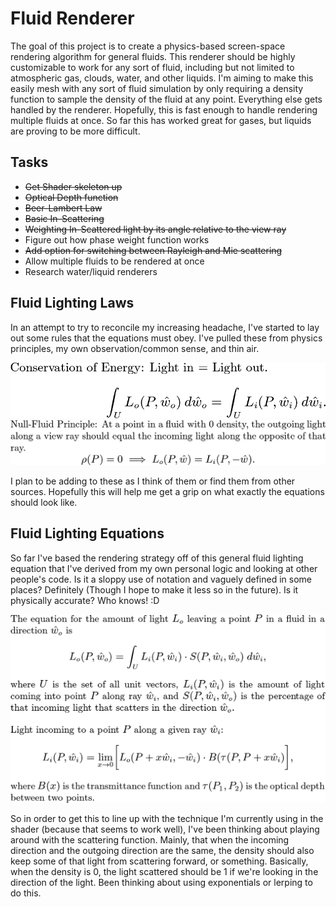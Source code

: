 # Fluid Renderer
The goal of this project is to create a physics-based screen-space rendering algorithm for general fluids. This renderer should be highly customizable to work for any sort of fluid, including but not limited to atmospheric gas, clouds, water, and other liquids. I'm aiming to make this easily mesh with any sort of fluid simulation by only requiring a density function to sample the density of the fluid at any point. Everything else gets handled by the renderer. Hopefully, this is fast enough to handle rendering multiple fluids at once. So far this has worked great for gases, but liquids are proving to be more difficult.

## Tasks
- ~~Get Shader skeleton up~~
- ~~Optical Depth function~~
- ~~Beer-Lambert Law~~
- ~~Basic In-Scattering~~
- ~~Weighting In-Scattered light by its angle relative to the view ray~~
- Figure out how phase weight function works
- ~~Add option for switching between Rayleigh and Mie scattering~~
- Allow multiple fluids to be rendered at once
- Research water/liquid renderers

## Fluid Lighting Laws
In an attempt to try to reconcile my increasing headache, I've started to lay out some rules that the equations must obey. I've pulled these from physics principles, my own observation/common sense, and thin air.

<p align="center">
<img src="README-Pics/fluidLightingEquation3.png" alt="Conservation of Energy as it applies to lighting" style="width: 40em;"/>
<img src="README-Pics/fluidLightingEquation4.png" alt="Null-Fluid Principle" style="width: 40em;"/>
</p>

I plan to be adding to these as I think of them or find them from other sources. Hopefully this will help me get a grip on what exactly the equations should look like.

## Fluid Lighting Equations

So far I've based the rendering strategy off of this general fluid lighting equation that I've derived from my own personal logic and looking at other people's code. Is it a sloppy use of notation and vaguely defined in some places? Definitely (Though I hope to make it less so in the future). Is it physically accurate? Who knows! :D

<p align="center">
<img src="README-Pics/fluidLightingEquation2.png" alt="Self-derived Fluid Lighting Equation" style="width: 40em;"/>
</p>

So in order to get this to line up with the technique I'm currently using in the shader (because that seems to work well), I've been thinking about playing around with the scattering function. Mainly, that when the incoming direction and the outgoing direction are the same, the density should also keep some of that light from scattering forward, or something. Basically, when the density is 0, the light scattered should be 1 if we're looking in the direction of the light. Been thinking about using exponentials or lerping to do this.

